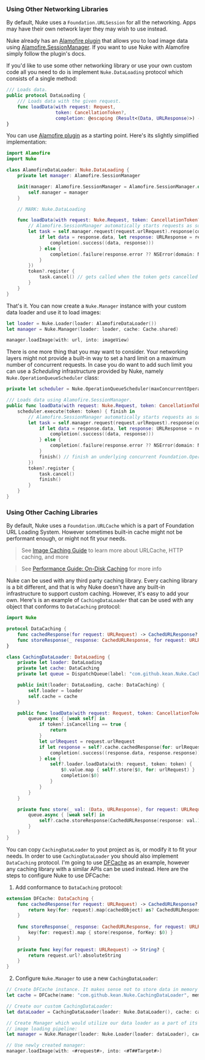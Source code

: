 ### Using Other Networking Libraries

By default, Nuke uses a `Foundation.URLSession` for all the networking. Apps may have their own network layer they may wish to use instead.

Nuke already has an [Alamofire plugin](https://github.com/kean/Nuke-Alamofire-Plugin) that allows you to load image data using [Alamofire.SessionManager](https://github.com/Alamofire/Alamofire).  If you want to use Nuke with Alamofire simply follow the plugin's docs.

If you'd like to use some other networking library or use your own custom code all you need to do is implement `Nuke.DataLoading` protocol which consists of a single method:

```swift
/// Loads data.
public protocol DataLoading {
    /// Loads data with the given request.
    func loadData(with request: Request,
                  token: CancellationToken?,
                  completion: @escaping (Result<(Data, URLResponse)>) -> Void)
}
```

You can use [Alamofire plugin](https://github.com/kean/Nuke-Alamofire-Plugin) as a starting point. Here's its slightly simplified implementation:

```swift
import Alamofire
import Nuke

class AlamofireDataLoader: Nuke.DataLoading {
    private let manager: Alamofire.SessionManager

    init(manager: Alamofire.SessionManager = Alamofire.SessionManager.default) {
        self.manager = manager
    }

    // MARK: Nuke.DataLoading

    func loadData(with request: Nuke.Request, token: CancellationToken?, completion: @escaping (Nuke.Result<(Data, URLResponse)>) -> Void) {
        // Alamofire.SessionManager automatically starts requests as soon as they are created (see `startRequestsImmediately`)
        let task = self.manager.request(request.urlRequest).response(completionHandler: { (response) in
            if let data = response.data, let response: URLResponse = response.response {
                completion(.success((data, response)))
            } else {
                completion(.failure(response.error ?? NSError(domain: NSURLErrorDomain, code: NSURLErrorUnknown, userInfo: nil)))
            }
        })
        token?.register {
            task.cancel() // gets called when the token gets cancelled
        }
    }
}
```

That's it. You can now create a `Nuke.Manager` instance with your custom data loader and use it to load images:

```swift
let loader = Nuke.Loader(loader: AlamofireDataLoader())
let manager = Nuke.Manager(loader: loader, cache: Cache.shared)

manager.loadImage(with: url, into: imageView)
```

There is one more thing that you may want to consider. Your networking layers might not provide a built-in way to set a hard limit on a maximum number of concurrent requests. In case you do want to add such limit you can use a *Scheduling* infrastructure provided by Nuke, namely `Nuke.OperationQueueScheduler` class:

```swift
private let scheduler = Nuke.OperationQueueScheduler(maxConcurrentOperationCount: 6)

/// Loads data using Alamofire.SessionManager.
public func loadData(with request: Nuke.Request, token: CancellationToken?, completion: @escaping (Nuke.Result<(Data, URLResponse)>) -> Void) {
    scheduler.execute(token: token) { finish in
        // Alamofire.SessionManager automatically starts requests as soon as they are created (see `startRequestsImmediately`)
        let task = self.manager.request(request.urlRequest).response(completionHandler: { (response) in
            if let data = response.data, let response: URLResponse = response.response {
                completion(.success((data, response)))
            } else {
                completion(.failure(response.error ?? NSError(domain: NSURLErrorDomain, code: NSURLErrorUnknown, userInfo: nil)))
            }
            finish() // finish an underlying concurrent Foundation.Operation
        })
        token?.register {
            task.cancel()
            finish()
        }
    }
}
```

### Using Other Caching Libraries

By default, Nuke uses a `Foundation.URLCache` which is a part of Foundation URL Loading System. However sometimes built-in cache might not be performant enough, or might not fit your needs.

> See [Image Caching Guide](https://kean.github.io/blog/image-caching) to learn more about URLCache, HTTP caching, and more

> See [Performance Guide: On-Disk Caching](https://github.com/kean/Nuke/blob/master/Documentation/Guides/Performance%20Guide.md#on-disk-caching) for more info

Nuke can be used with any third party caching library. Every caching library is a bit different, and that is why Nuke doesn't have any built-in infrastructure to support custom caching. However, it's easy to add your own. Here's is an example of `CachingDataLoader` that can be used with any object that conforms to `DataCaching` protocol:

```swift
import Nuke

protocol DataCaching {
    func cachedResponse(for request: URLRequest) -> CachedURLResponse?
    func storeResponse(_ response: CachedURLResponse, for request: URLRequest)
}

class CachingDataLoader: DataLoading {
    private let loader: DataLoading
    private let cache: DataCaching
    private let queue = DispatchQueue(label: "com.github.kean.Nuke.CachingDataLoader")

    public init(loader: DataLoading, cache: DataCaching) {
        self.loader = loader
        self.cache = cache
    }

    public func loadData(with request: Request, token: CancellationToken?, completion: @escaping (Result<(Data, URLResponse)>) -> Void) {
        queue.async { [weak self] in
            if token?.isCancelling == true {
                return
            }
            let urlRequest = request.urlRequest
            if let response = self?.cache.cachedResponse(for: urlRequest) {
                completion(.success((response.data, response.response)))
            } else {
                self?.loader.loadData(with: request, token: token) {
                    $0.value.map { self?.store($0, for: urlRequest) }
                    completion($0)
                }
            }
        }
    }

    private func store(_ val: (Data, URLResponse), for request: URLRequest) {
        queue.async { [weak self] in
            self?.cache.storeResponse(CachedURLResponse(response: val.1, data: val.0), for: request)
        }
    }
}
```

You can copy `CachingDataLoader` to yout project as is, or modify it to fit your needs. In order to use `CachingDataLoader` you should also implement `DataCaching` protocol. I'm going to use [DFCache](https://github.com/kean/DFCache) as an example, however any caching library with a similar APIs can be used instead. Here are the steps to configure Nuke to use DFCache:

1) Add conformance to `DataCaching` protocol:

```swift
extension DFCache: DataCaching {
    func cachedResponse(for request: URLRequest) -> CachedURLResponse? {
        return key(for: request).map(cachedObject) as? CachedURLResponse
    }
    
    func storeResponse(_ response: CachedURLResponse, for request: URLRequest) {
        key(for: request).map { store(response, forKey: $0) }
    }
    
    private func key(for request: URLRequest) -> String? {
        return request.url?.absoluteString
    }
}
```

2) Configure `Nuke.Manager` to use a new `CachingDataLoader`:

```swift
// Create DFCache instance. It makes sense not to store data in memory cache:
let cache = DFCache(name: "com.github.kean.Nuke.CachingDataLoader", memoryCache: nil)

// Create our custom CachingDataLoader:
let dataLoader = CachingDataLoader(loader: Nuke.DataLoader(), cache: cache)

// Create Manager which would utilize our data loader as a part of its
// image loading pipeline:
let manager = Nuke.Manager(loader: Nuke.Loader(loader: dataLoader), cache: Nuke.Cache.shared)

// Use newly created manager:
manager.loadImage(with: <#request#>, into: <#T##Target#>)
```
